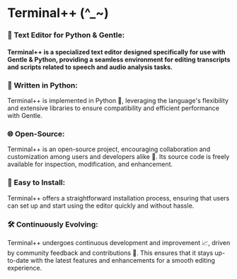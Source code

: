 # Terminal++ (^_~)
###             📝 Text Editor for Python & Gentle: 
#### Terminal++ is a specialized text editor designed specifically for use with Gentle & Python, providing a seamless environment for editing transcripts and scripts related to speech and audio analysis tasks.

###             🐍 Written in Python: 
Terminal++ is implemented in Python 🐍, leveraging the language's flexibility and extensive libraries to ensure compatibility and efficient performance with Gentle.

###             🌐 Open-Source: 
Terminal++ is an open-source project, encouraging collaboration and customization among users and developers alike 🤝. Its source code is freely available for inspection, modification, and enhancement.

###             🚀 Easy to Install: 
Terminal++ offers a straightforward installation process, ensuring that users can set up and start using the editor quickly and without hassle.

###             🛠️ Continuously Evolving: 
Terminal++ undergoes continuous development and improvement 📈, driven by community feedback and contributions 💬. This ensures that it stays up-to-date with the latest features and enhancements for a smooth editing experience.
